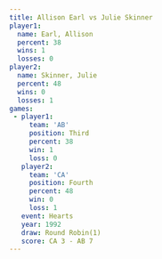 ```yaml
---
title: Allison Earl vs Julie Skinner
player1:              
  name: Earl, Allison 
  percent: 38         
  wins: 1             
  losses: 0           
player2:              
  name: Skinner, Julie
  percent: 48         
  wins: 0             
  losses: 1           
games:
 - player1:         
     team: 'AB'     
     position: Third
     percent: 38    
     win: 1         
     loss: 0        
   player2:          
     team: 'CA'      
     position: Fourth
     percent: 48     
     win: 0          
     loss: 1         
   event: Hearts       
   year: 1992          
   draw: Round Robin(1)
   score: CA 3 - AB 7  
---
```

